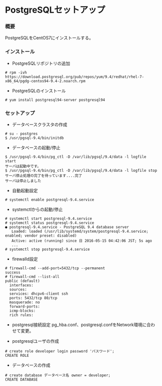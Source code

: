 # PostgreSQLセットアップ

### 概要
PostgreSQLをCentOS7にインストールする。

### インストール

+ PostgreSQLリポジトリの追加
```
# rpm -ivh https://download.postgresql.org/pub/repos/yum/9.4/redhat/rhel-7-x86_64/pgdg-centos94-9.4-2.noarch.rpm
```

+ PostgreSQLのインストール
```
# yum install postgresql94-server postgresql94
```

### セットアップ
+ データベースクラスタの作成
```
# su - postgres
$ /usr/pgsql-9.4/bin/initdb 
```

+ データベースの起動/停止
```
$ /usr/pgsql-9.4/bin/pg_ctl -D /var/lib/pgsql/9.4/data -l logfile start
サーバは起動中です。
$ /usr/pgsql-9.4/bin/pg_ctl -D /var/lib/pgsql/9.4/data -l logfile stop
サーバ停止処理の完了を待っています....完了
サーバは停止しました
```

+ 自動起動設定
```
# systemctl enable postgresql-9.4.service
```

+ systemctlからの起動/停止
```
# systemctl start postgresql-9.4.service
# systemctl status postgresql-9.4.service
● postgresql-9.4.service - PostgreSQL 9.4 database server
   Loaded: loaded (/usr/lib/systemd/system/postgresql-9.4.service; enabled; vendor preset: disabled)
   Active: active (running) since 日 2016-05-15 04:42:06 JST; 5s ago
   ...
# systemctl stop postgresql-9.4.service
```

+ firewalld設定
```
# firewall-cmd --add-port=5432/tcp --permanent
success
# firewall-cmd --list-all
public (default)
  interfaces: 
  sources: 
  services: dhcpv6-client ssh
  ports: 5432/tcp 80/tcp
  masquerade: no
  forward-ports: 
  icmp-blocks: 
  rich rules: 
```

+ postgresql接続設定
pg_hba.conf、postgresql.confをNetwork環境に合わせて変更。

+ postgresqlユーザの作成
```
# create role developer login password 'パスワード';
CREATE ROLE
```

+ データベースの作成
```
# create database データベース名 owner = developer;
CREATE DATABASE
```


